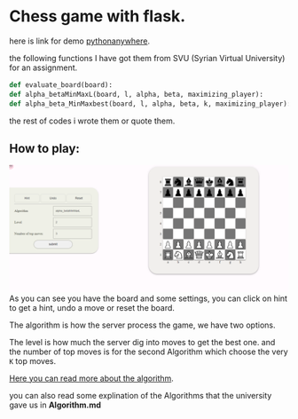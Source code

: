 # Chess game with flask.

here is link for demo [pythonanywhere](http://waleedsattout.pythonanywhere.com/).

the following functions I have got them from SVU (Syrian Virtual University) for an assignment.

```python
def evaluate_board(board):
def alpha_betaMinMaxL(board, l, alpha, beta, maximizing_player):
def alpha_beta_MinMaxbest(board, l, alpha, beta, k, maximizing_player):
```

the rest of codes i wrote them or quote them.

## How to play:

![Home page](image.png)
As you can see you have the board and some settings, you can click on hint to get a hint, undo a move or reset the board.

The algorithm is how the server process the game, we have two options.

The level is how much the server dig into moves to get the best one. and the number of top moves is for the second Algorithm which choose the very `K` top moves.

[Here you can read more about the algorithm](https://en.wikipedia.org/wiki/Alpha%E2%80%93beta_pruning).

you can also read some explination of the Algorithms that the university gave us in **Algorithm.md**